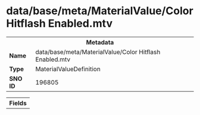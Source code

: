 <h1>data/base/meta/MaterialValue/Color Hitflash Enabled.mtv</h1><table><tr><th colspan="100%">Metadata</th></tr><tr><td><b>Name</b></td><td>data/base/meta/MaterialValue/Color Hitflash Enabled.mtv</td></tr><tr><td><b>Type</b></td><td>MaterialValueDefinition</td></tr><tr><td><b>SNO ID</b></td><td>196805</td></tr></table>

<table><tr><th colspan="100%">Fields</th></tr></table>

